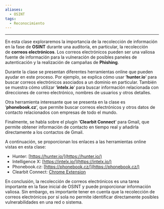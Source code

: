 ```yaml
---
aliases:
  - OSINT
tags:
  - Reconocimiento
---
```

---
En esta clase exploraremos la importancia de la recolección de información en la fase de **OSINT** durante una auditoría, en particular, la recolección de **correos electrónicos**. Los correos electrónicos pueden ser una valiosa fuente de información para la vulneración de posibles paneles de autenticación y la realización de campañas de **Phishing**.

Durante la clase se presentan diferentes herramientas online que pueden ayudar en este proceso. Por ejemplo, se explica cómo usar ‘**hunter.io**‘ para buscar correos electrónicos asociados a un dominio en particular. También se muestra cómo utilizar ‘**intelx.io**‘ para buscar información relacionada con direcciones de correo electrónico, nombres de usuarios y otros detalles.

Otra herramienta interesante que se presenta en la clase es ‘**phonebook.cz**‘, que permite buscar correos electrónicos y otros datos de contacto relacionados con empresas de todo el mundo.

Finalmente, se habla sobre el plugin ‘**Clearbit Connect**‘ para Gmail, que permite obtener información de contacto en tiempo real y añadirla directamente a los contactos de Gmail.

A continuación, se proporcionan los enlaces a las herramientas online vistas en esta clase:

- Hunter: [https://hunter.io/](https://hunter.io/)
- Intelligence X: [https://intelx.io/](https://intelx.io/)
- Phonebook.cz: [https://phonebook.cz/](https://phonebook.cz/)
- Clearbit Connect: [Chrome Extension](https://chrome.google.com/webstore/detail/clearbit-connect-free-ver/pmnhcgfcafcnkbengdcanjablaabjplo)

En conclusión, la recolección de correos electrónicos es una tarea importante en la fase inicial de OSINT y puede proporcionar información valiosa. Sin embargo, es importante tener en cuenta que la recolección de correos electrónicos por sí sola no permite identificar directamente posibles vulnerabilidades en una red o sistema.